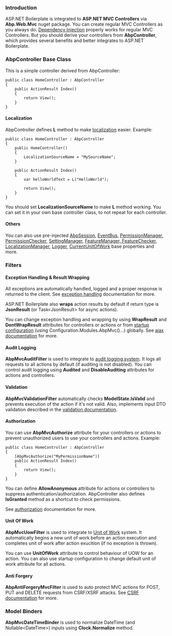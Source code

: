 ### Introduction

ASP.NET Boilerplate is integrated to **ASP.NET MVC Controllers** via
**Abp.Web.Mvc** nuget package. You can create regular MVC Controllers as
you always do. [Dependency
Injection](/Pages/Documents/Dependency-Injection) properly works for
regular MVC Controllers. But you should derive your controllers from
**AbpController**, which provides several benefits and better integrates
to ASP.NET Boilerplate.

### AbpController Base Class

This is a simple controller derived from AbpController:

    public class HomeController : AbpController
    {
        public ActionResult Index()
        {
            return View();
        }
    }
                

#### Localization

AbpController defines **L** method to make
[localization](/Pages/Documents/Localization) easier. Example:

    public class HomeController : AbpController
    {
        public HomeController()
        {
            LocalizationSourceName = "MySourceName";
        }

        public ActionResult Index()
        {
            var helloWorldText = L("HelloWorld");

            return View();
        }
    }

You should set **LocalizationSourceName** to make **L** method working.
You can set it in your own base controller class, to not repeat for each
controller.

#### Others

You can also use pre-injected
[AbpSession](/Pages/Documents/Abp-Session),
[EventBus](/Pages/Documents/EventBus-Domain-Events), [PermissionManager,
PermissionChecker](/Pages/Documents/Authorization),
[SettingManager](/Pages/Documents/Setting-Management), [FeatureManager,
FeatureChecker](/Pages/Documents/Feature-Management),
[LocalizationManager](/Pages/Documents/Localization),
[Logger](/Pages/Documents/Logging),
[CurrentUnitOfWork](/Pages/Documents/Unit-Of-Work) base properties and
more.

### Filters

#### Exception Handling & Result Wrapping

All exceptions are automatically handled, logged and a proper response
is returned to the client. See [exception
handling](/Pages/Documents/Handling-Exceptions) documentation for more.

ASP.NET Boilerplate also **wraps** action results by default if return
type is **JsonResult** (or Task&lt;JsonResult&gt; for async actions).

You can change exception handling and wrapping by using **WrapResult**
and **DontWrapResult** attributes for controllers or actions or from
[startup configuration](Startup-Configuration.html) (using
Configuration.Modules.AbpMvc()...) globally. See [ajax
documentation](/Pages/Documents/Javascript-API/AJAX) for more.

#### Audit Logging

**AbpMvcAuditFilter** is used to integrate to [audit logging
system](Audit-Logging.html). It logs all requests to all actions by
default (if auditing is not disabled). You can control audit logging
using **Audited** and **DisableAuditing** attributes for actions and
controllers.

#### Validation

**AbpMvcValidationFilter** automatically checks **ModelState.IsValid**
and prevents execution of the action if it's not valid. Also, implements
input DTO validation described in the [validation
documentation](Validating-Data-Transfer-Objects.html).

#### Authorization

You can use **AbpMvcAuthorize** attribute for your controllers or
actions to prevent unauthorized users to use your controllers and
actions. Example:

    public class HomeController : AbpController
    {
        [AbpMvcAuthorize("MyPermissionName")]
        public ActionResult Index()
        {
            return View();
        }
    }

You can define **AllowAnonymous** attribute for actions or controllers
to suppress authentication/authorization. AbpController also defines
**IsGranted** method as a shortcut to check permissions.

See [authorization](/Pages/Documents/Authorization) documentation for
more.

#### Unit Of Work

**AbpMvcUowFilter** is used to integrate to [Unit of
Work](Unit-Of-Work.html) system. It automatically begins a new unit of
work before an action execution and completes unit of work after action
exucition (if no exception is thrown).

You can use **UnitOfWork** attribute to control behaviour of UOW for an
action. You can also use startup configuration to change default unit of
work attribute for all actions.

#### Anti Forgery

**AbpAntiForgeryMvcFilter** is used to auto protect MVC actions for
POST, PUT and DELETE requests from CSRF/XSRF attacks. See [CSRF
documentation](XSRF-CSRF-Protection.html) for more.

### Model Binders

**AbpMvcDateTimeBinder** is used to normalize DateTime (and
Nullable&lt;DateTime&gt;) inputs using **Clock.Normalize** method.
